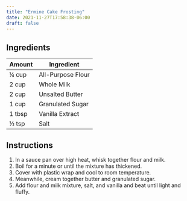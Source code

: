 ```yaml
---
title: "Ermine Cake Frosting"
date: 2021-11-27T17:58:38-06:00
draft: false
---
```


## Ingredients

| Amount  | Ingredient        |
| ------- | ----------------- |
| ¼ cup   | All-Purpose Flour |
| 2 cup   | Whole Milk        |
| 2 cup   | Unsalted Butter   |
| 1 cup   | Granulated Sugar  |
| 1 tbsp  | Vanilla Extract   |
| ½ tsp   | Salt              |

## Instructions

1. In a sauce pan over high heat, whisk together flour and milk.
2. Boil for a minute or until the mixture has thickened.
3. Cover with plastic wrap and cool to room temperature.
4. Meanwhile, cream together butter and granulated sugar.
5. Add flour and milk mixture, salt, and vanilla and beat until light and fluffy.
